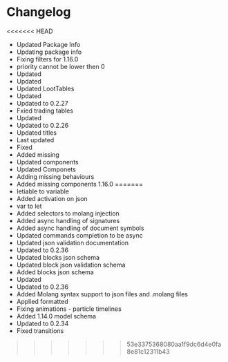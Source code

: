 # Changelog 
<<<<<<< HEAD
- Updated Package Info
- Updating package info
- Fixing filters for 1.16.0
- priority cannot be lower then 0
- Updated
- Updated
- Updated LootTables
- Updated
- Updated to 0.2.27
- Fxied trading tables
- Updated
- Updated to 0.2.26
- Updated titles
- Last updated
- Fixed
- Added missing
- Updated components
- Updated Componets
- Adding missing behaviours
- Added missing components 1.16.0
=======
- letiable to variable
- Added activation on json
- var to let
- Added selectors to molang injection
- Added async handling of signatures
- Added async handling of document symbols
- Updated commands completion to be async
- Updated json validation documentation
- Updated to 0.2.36
- Updated blocks json schema
- Updated block json validation schema
- Added blocks json schema
- Updated
- Updated to 0.2.36
- Added Molang syntax support to json files and .molang files
- Applied formatted
- Fixing animations - particle timelines
- Added 1.14.0 model schema
- Updated to 0.2.34
- Fixed transitions
>>>>>>> 53e3375368080aa1f9dc6d4e0fa8e81c12311b43
